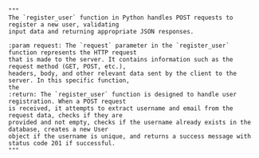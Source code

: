     """
    The `register_user` function in Python handles POST requests to register a new user, validating
    input data and returning appropriate JSON responses.
    
    :param request: The `request` parameter in the `register_user` function represents the HTTP request
    that is made to the server. It contains information such as the request method (GET, POST, etc.),
    headers, body, and other relevant data sent by the client to the server. In this specific function,
    the
    :return: The `register_user` function is designed to handle user registration. When a POST request
    is received, it attempts to extract username and email from the request data, checks if they are
    provided and not empty, checks if the username already exists in the database, creates a new User
    object if the username is unique, and returns a success message with status code 201 if successful.
    """



    
